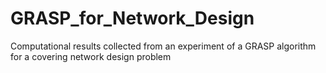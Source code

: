 # GRASP_for_Network_Design
Computational results collected from an experiment of a GRASP algorithm for a covering network design problem
